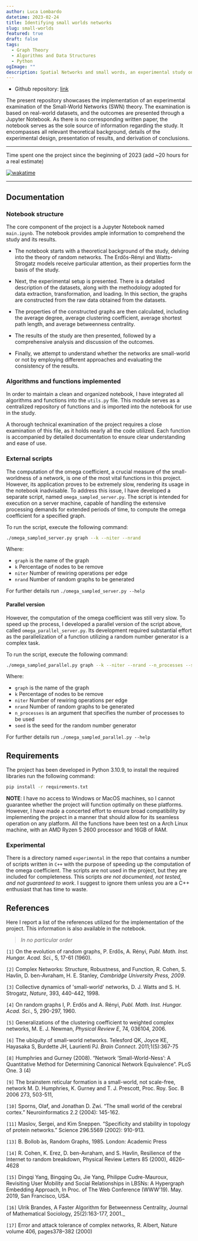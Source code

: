 ```yaml
---
author: Luca Lombardo
datetime: 2023-02-24
title: Identifying small worlds networks
slug: small-worlds
featured: true
draft: false
tags:
  - Graph Theory
  - Algorithms and Data Structures
  - Python
ogImage: ""
description: Spatial Networks and small words, an experimental study on real-world datasets. Developed in Python with parallel processing support for the computation of the heaviest functions.
---
```


- Github repository: [link](https://github.com/lukefleed/small-worlds)

The present repository showcases the implementation of an experimental examination of the Small-World Networks (SWN) theory. The examination is based on real-world datasets, and the outcomes are presented through a Jupyter Notebook. As there is no corresponding written paper, the notebook serves as the sole source of information regarding the study. It encompasses all relevant theoretical background, details of the experimental design, presentation of results, and derivation of conclusions.

---

Time spent one the project since the beginning of 2023 (add ~20 hours for a real estimate)

[![wakatime](https://wakatime.com/badge/user/a3116382-7adb-43ba-9490-83130c4b22c5/project/3db09d02-0a29-49b1-9a39-08c74e3df4ce.svg)](https://wakatime.com/badge/user/a3116382-7adb-43ba-9490-83130c4b22c5/project/3db09d02-0a29-49b1-9a39-08c74e3df4ce)

---

## Documentation

### Notebook structure

The core component of the project is a Jupyter Notebook named `main.ipynb`. The notebook provides ample information to comprehend the study and its results.

- The notebook starts with a theoretical background of the study, delving into the theory of random networks. The Erdős-Rényi and Watts-Strogatz models receive particular attention, as their properties form the basis of the study.

- Next, the experimental setup is presented. There is a detailed description of the datasets, along with the methodology adopted for data extraction, transformation, and loading. In this section, the graphs are constructed from the raw data obtained from the datasets.

- The properties of the constructed graphs are then calculated, including the average degree, average clustering coefficient, average shortest path length, and average betweenness centrality.

- The results of the study are then presented, followed by a comprehensive analysis and discussion of the outcomes.

- Finally, we attempt to understand whether the networks are small-world or not by employing different approaches and evaluating the consistency of the results.

### Algorithms and functions implemented

In order to maintain a clean and organized notebook, I have integrated all algorithms and functions into the `utils.py` file. This module serves as a centralized repository of functions and is imported into the notebook for use in the study.

A thorough technical examination of the project requires a close examination of this file, as it holds nearly all the code utilized. Each function is accompanied by detailed documentation to ensure clear understanding and ease of use.

### External scripts

The computation of the omega coefficient, a crucial measure of the small-worldness of a network, is one of the most vital functions in this project. However, its application proves to be extremely slow, rendering its usage in the notebook inadvisable. To address this issue, I have developed a separate script, named `omega_sampled_server.py`. The script is intended for execution on a server machine, capable of handling the extensive processing demands for extended periods of time, to compute the omega coefficient for a specified graph.

To run the script, execute the following command:

```bash
./omega_sampled_server.py graph --k --niter --nrand
```

Where:

- `graph` is the name of the graph
- `k` Percentage of nodes to be remove
- `niter` Number of rewiring operations per edge
- `nrand` Number of random graphs to be generated

For further details run `./omega_sampled_server.py --help`

#### Parallel version

However, the computation of the omega coefficient was still very slow. To speed up the process, I developed a parallel version of the script above, called `omega_parallel_server.py`. Its development required substantial effort as the parallelization of a function utilizing a random number generator is a complex task.

To run the script, execute the following command:

```bash
./omega_sampled_parallel.py graph --k --niter --nrand --n_processes --seed
```

Where:

- `graph` is the name of the graph
- `k` Percentage of nodes to be remove
- `niter` Number of rewiring operations per edge
- `nrand` Number of random graphs to be generated
- `n_processes` is an argument that specifies the number of processes to be used
- `seed` is the seed for the random number generator

For further details run `./omega_sampled_parallel.py --help`

## Requirements

The project has been developed in Python 3.10.9, to install the required libraries run the following command:

```bash
pip install -r requirements.txt
```

**NOTE**: I have no access to Windows or MacOS machines, so I cannot guarantee whether the project will function optimally on these platforms. However, I have made a concerted effort to ensure broad compatibility by implementing the project in a manner that should allow for its seamless operation on any platform. All the functions have been test on a Arch Linux machine, with an AMD Ryzen 5 2600 processor and 16GB of RAM.

### Experimental

There is a directory named `experimental` in the repo that contains a number of scripts written in `C++` with the purpose of speeding up the computation of the omega coefficient. The scripts are not used in the project, but they are included for completeness. This scripts _are not documented, not tested, and not guaranteed to work_. I suggest to ignore them unless you are a C++ enthusiast that has time to waste.

## References

Here I report a list of the references utilized for the implementation of the project. This information is also available in the notebook.

> _In no particular order_

`[1]` On the evolution of random graphs, P. Erdős, A. Rényi, _Publ. Math. Inst. Hungar. Acad. Sci._, 5, 17-61 (1960).

`[2]` Complex Networks: Structure, Robustness, and Function, R. Cohen, S. Havlin, D. ben-Avraham, H. E. Stanley, _Cambridge University Press, 2009_.

`[3]` Collective dynamics of 'small-world' networks, D. J. Watts and S. H. Strogatz, _Nature_, 393, 440-442, 1998.

`[4]` On random graphs I, P. Erdős and A. Rényi, _Publ. Math. Inst. Hungar. Acad. Sci._, 5, 290-297, 1960.

`[5]` Generalizations of the clustering coefficient to weighted complex networks, M. E. J. Newman, _Physical Review E_, 74, 036104, 2006.

`[6]` The ubiquity of small-world networks. Telesford QK, Joyce KE, Hayasaka S, Burdette JH, Laurienti PJ. _Brain Connect_. 2011;1(5):367-75

`[8]` Humphries and Gurney (2008). “Network ‘Small-World-Ness’: A Quantitative Method for Determining Canonical Network Equivalence”. PLoS One. 3 (4)

`[9]` The brainstem reticular formation is a small-world, not scale-free, network M. D. Humphries, K. Gurney and T. J. Prescott, Proc. Roy. Soc. B 2006 273, 503-511,

`[10]` Sporns, Olaf, and Jonathan D. Zwi. “The small world of the cerebral cortex.” Neuroinformatics 2.2 (2004): 145-162.

`[11]` Maslov, Sergei, and Kim Sneppen. “Specificity and stability in topology of protein networks.” Science 296.5569 (2002): 910-913.

`[13]` B. Bollob ́as, Random Graphs, 1985. London: Academic Press

`[14]` R. Cohen, K. Erez, D. ben-Avraham, and S. Havlin, Resilience of the Internet to
random breakdown, Physical Review Letters 85 (2000), 4626–4628

`[15]` Dingqi Yang, Bingqing Qu, Jie Yang, Philippe Cudre-Mauroux, Revisiting User Mobility and Social Relationships in LBSNs: A Hypergraph Embedding Approach, In Proc. of The Web Conference (WWW'19). May. 2019, San Francisco, USA.

`[16]` Ulrik Brandes, A Faster Algorithm for Betweenness Centrality, Journal of Mathematical Sociology, 25(2):163-177, 2001.\_

`[17]` Error and attack tolerance of complex networks, R. Albert, Nature volume 406, pages378–382 (2000)
